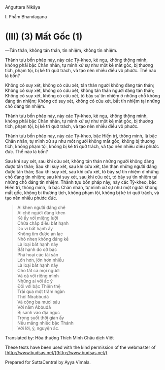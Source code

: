  

Aṅguttara Nikāya

I. Phẩm Bhandagana

# (III) (3) Mất Gốc (1)

—Tán thán, không tán thán, tín nhiệm, không tín nhiệm.

Thành tựu bốn pháp này, này các Tỷ-kheo, kẻ ngu, không thông minh, không phải bậc Chân nhân, tự mình xử sự như môt kẻ mất gốc, bị thương tích, phạm tội, bị kẻ trí quở trách, và tạo nên nhiều điều vô phước. Thế nào là bốn?

Không có suy xét, không có cứu xét, tán thán người không đáng tán thán; Không có suy xét, không có cứu xét, không tán thán người đáng tán thán; Không có suy xét, không có cứu xét, tỏ bày sự tín nhiệm ở những chỗ không đáng tín nhiệm; Không có suy xét, không có cứu xét, bất tín nhiệm tại những chỗ đáng tín nhiệm.

Thành tựu bốn pháp này, này các Tỷ-kheo, kẻ ngu, không thông minh, không phải bậc Chân nhân, tự mình xử sự như môt kẻ mất gốc, bị thương tích, phạm tội, bị kẻ trí quở trách, và tạo nên nhiều điều vô phước.

Thành tựu bốn pháp này, này các Tỷ-kheo, bậc Hiền trí, thông minh, là bậc Chân nhân, tự mình xử sự như môt người không mất gốc, không bị thương tích, không phạm tội, không bị kẻ trí quở trách, và tạo nên nhiều điều phước đức. Thế nào là bốn?

Sau khi suy xét, sau khi cứu xét, không tán thán những người không đáng được tán thán; Sau khi suy xét, sau khi cứu xét, tán thán những người đáng được tán thán; Sau khi suy xét, sau khi cứu xét, tỏ bày sự tín nhiệm ở những chỗ đáng tín nhiệm; sau khi suy xét, sau khi cứu xét, tỏ bày sự tín nhiệm tại những chỗ đáng tín nhiệm. Thành tựu bốn pháp này, này các Tỷ-kheo, bậc Hiền trí, thông minh, là bậc Chân nhân, tự mình xử sự như một người không mất gốc, không bị thương tích, không phạm tội, không bị kẻ trí quở trách, và tạo nên nhiều phước đức.

> Ai khen người đáng chê  
> Ai chê người đáng khen  
> Kẻ ấy với miệng lưỡi  
> Chứa chấp điều bất hạnh  
> Do vì bất hạnh ấy  
> Không tìm được an lạc  
> Nhỏ nhen không đáng kể  
> Là loại bất hạnh này  
> Bất hạnh do cờ bạc  
> Phá hoại các tài sản  
> Lớn hơn, lớn hơn nhiều  
> Là loại bất hạnh này  
> Cho tất cả mọi người  
> Và cả với riêng mình  
> Những ai với ác ý  
> Ðối với bậc Thiện thệ  
> Trải qua một trăm ngàn  
> Thời Nirabbudà  
> Và cộng ba mươi sáu  
> Với năm Abbudà  
> Bị sanh vào địa ngục  
> Trong suốt thời gian ấy  
> Nếu mắng nhiếc bậc Thánh  
> Với lời, ý, nguyện ác.

Translated by: Hòa thượng Thích Minh Châu dịch Việt

These texts have been used with the kind permission of the webmaster of [http://www.budsas.net/](http://www.budsas.net/)

Prepared for SuttaCentral by Ayya Vimala.